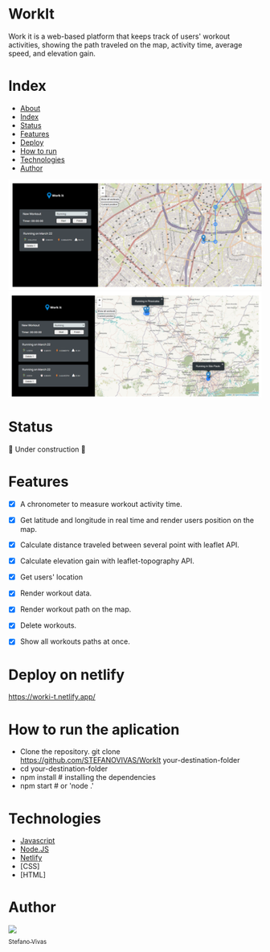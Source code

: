 # WorkIt
Work it is a web-based platform that keeps track of users' workout activities, showing the path traveled on the map, activity time, average speed, and elevation gain. 


# Index
   * [About](#WorkIt)
   * [Index](#Index)
   * [Status](#Status)
   * [Features](#Features)
   * [Deploy](#Deploy-on-heroku)
   * [How to run](#How-to-run-the-aplication)
   * [Technologies](#Technologies)
   * [Author](#Author)
  

<img src='./work-it-screen1.png'>
<img src='./work-it-screen2.png'>


# Status
:construction: Under construction :construction:

# Features
- [x] A chronometer to measure workout activity time.
- [x] Get latitude and longitude in real time and render users position on the map.
- [x] Calculate distance traveled between several point with leaflet API.
- [x] Calculate elevation gain with leaflet-topography API.
- [x] Get users' location
- [x] Render workout data. 
- [x] Render workout path on the map.
- [x] Delete workouts.
- [x] Show all workouts paths at once.



# Deploy on netlify
https://worki-t.netlify.app/

# How to run the aplication

* Clone the repository. git clone https://github.com/STEFANOVIVAS/WorkIt your-destination-folder
* cd your-destination-folder
* npm install # installing the dependencies
* npm start # or 'node .'

# Technologies

- [Javascript](https://www.javascript.com/)
- [Node.JS](https://nodejs.org/en/)
- [Netlify](https://www.netlify.com/)
- [CSS]
- [HTML]


# Author

[<img src="https://avatars.githubusercontent.com/u/71469098?v=4"><br><sub>Stefano Vivas</sub>](https://github.com/STEFANOVIVAS)

